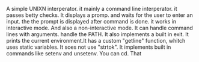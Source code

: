 A simple UNIXN  interperator. it mainly a command line interperator.
it passes betty checks. It displays a promp. and waits for the user to enter an input. the the prompt is displayed after command is done. it works in interactive mode. And also a non-interactive mode. It can handle command lines with arguments. handle the PATH. It also implements a built in exit. It prints the current environment.It has a custom "getline" function, whitch uses static variables. It soes not use "strtok".
It implements built in commands like setenv and unsetenv. You can cd. That 
